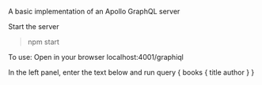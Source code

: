 A basic implementation of an Apollo GraphQL server

Start the server
> npm start

To use:
Open in your browser
localhost:4001/graphiql

In the left panel, enter the text below and run
query {
  books {
    title
    author
  }
}